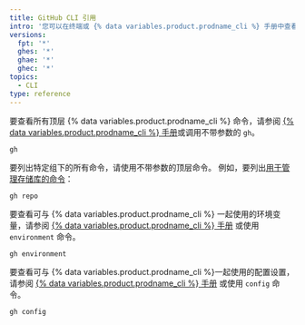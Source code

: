 ```yaml
---
title: GitHub CLI 引用
intro: '您可以在终端或 {% data variables.product.prodname_cli %} 手册中查看所有 {% data variables.product.prodname_cli %} 命令。'
versions:
  fpt: '*'
  ghes: '*'
  ghae: '*'
  ghec: '*'
topics:
  - CLI
type: reference
---
```


要查看所有顶层 {% data variables.product.prodname_cli %} 命令，请参阅 [{% data variables.product.prodname_cli %} 手册](https://cli.github.com/manual/gh)或调用不带参数的 `gh`。

```shell
gh
```

要列出特定组下的所有命令，请使用不带参数的顶层命令。 例如，要列出[用于管理存储库的命令](https://cli.github.com/manual/gh_repo)：

```shell
gh repo
```

要查看可与 {% data variables.product.prodname_cli %} 一起使用的环境变量，请参阅 [{% data variables.product.prodname_cli %} 手册](https://cli.github.com/manual/gh_help_environment) 或使用 `environment` 命令。

```shell
gh environment
```

要查看可与 {% data variables.product.prodname_cli %}一起使用的配置设置，请参阅 [{% data variables.product.prodname_cli %} 手册](https://cli.github.com/manual/gh_config) 或使用 `config` 命令。

```shell
gh config
```
